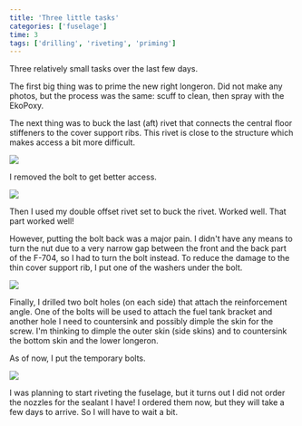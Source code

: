 ```yaml
---
title: 'Three little tasks'
categories: ['fuselage']
time: 3
tags: ['drilling', 'riveting', 'priming']
---
```


Three relatively small tasks over the last few days.

<!-- more -->

The first big thing was to prime the new right longeron. Did not make any photos, but the process was the same: scuff to clean, then spray with the EkoPoxy.

The next thing was to buck the last (aft) rivet that connects the central floor stiffeners to the cover support ribs. This rivet is close to the structure which makes access a bit more difficult.

![](0-stiffener-rivet.jpeg)

I removed the bolt to get better access.

![](1-bolt-removed.jpeg)

Then I used my double offset rivet set to buck the rivet. Worked well. That part worked well!

However, putting the bolt back was a major pain. I didn't have any means to turn the nut due to a very narrow gap between the front and the back part of the F-704, so I had to turn the bolt instead. To reduce the damage to the thin cover support rib, I put one of the washers under the bolt.

![](2-rivet-done.jpeg)

Finally, I drilled two bolt holes (on each side) that attach the reinforcement angle. One of the bolts will be used to attach the fuel tank bracket and another hole I need to countersink and possibly dimple the skin for the screw. I'm thinking to dimple the outer skin (side skins) and to countersink the bottom skin and the lower longeron.

As of now, I put the temporary bolts.

![](3-tank-attachment-holes.jpeg)

I was planning to start riveting the fuselage, but it turns out I did not order the nozzles for the sealant I have! I ordered them now, but they will take a few days to arrive. So I will have to wait a bit.
